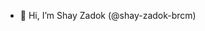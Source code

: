 - 👋 Hi, I’m Shay Zadok (@shay-zadok-brcm)

<!---
shay-zadok-brcm/shay-zadok-brcm is a ✨ special ✨ repository because its `README.md` (this file) appears on your GitHub profile.
You can click the Preview link to take a look at your changes.
--->
